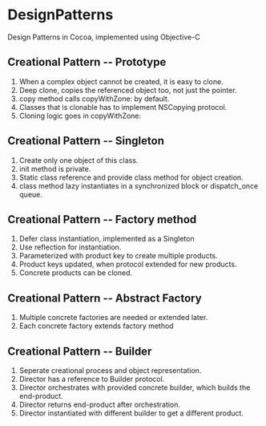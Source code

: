 # DesignPatterns
Design Patterns in Cocoa, implemented using Objective-C
## Creational Pattern -- Prototype
1. When a complex object cannot be created, it is easy to clone.
2. Deep clone, copies the referenced object too, not just the pointer.
3. copy method calls copyWithZone: by default.
4. Classes that is clonable has to implement NSCopying protocol.
5. Cloning logic goes in copyWithZone:
## Creational Pattern -- Singleton
1. Create only one object of this class.
2. init method is private.
3. Static class reference and provide class method for object creation.
4. class method lazy instantiates in a synchronized block or dispatch_once queue.
## Creational Pattern -- Factory method
1. Defer class instantiation, implemented as a Singleton
2. Use reflection for instantiation.
3. Parameterized with product key to create multiple products.
4. Product keys updated, when protocol extended for new products.
5. Concrete products can be cloned.
## Creational Pattern -- Abstract Factory
1. Multiple concrete factories are needed or extended later.
3. Each concrete factory extends factory method
## Creational Pattern -- Builder
1. Seperate creational process and object representation.
2. Director has a reference to Builder protocol.
3. Director orchestrates with provided concrete builder, which builds the end-product.
4. Director returns end-product after orchestration.
5. Director instantiated with different builder to get a different product.
